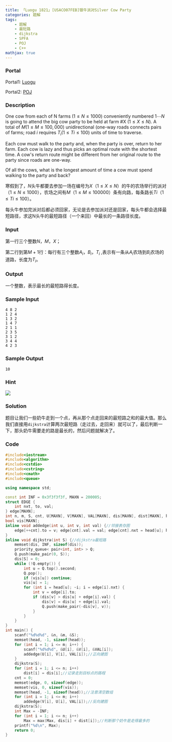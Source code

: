 ```yaml
---
title: 「Luogu 1821」[USACO07FEB]银牛派对Silver Cow Party
categories: 题解
tags:
    - 题解
    - 最短路
    - dijkstra
    - SPFA
    - POJ
    - C++
mathjax: true
---
```


### Portal

Portal1: [Luogu](https://www.luogu.com.cn/problem/P1821)

Portal2: [POJ](http://poj.org/problem?id=3268)

<!-- more -->

### Description

One cow from each of N farms $(1  \le  N  \le  1000)$ conveniently numbered $1 \cdots N$ is going to attend the big cow party to be held at farm #X $(1  \le  X  \le  N)$. A total of $M (1  \le  M  \le  100,000)$ unidirectional (one-way roads connects pairs of farms; road $i$ requires $T_i (1  \le  Ti  \le  100)$ units of time to traverse.

Each cow must walk to the party and, when the party is over, return to her farm. Each cow is lazy and thus picks an optimal route with the shortest time. A cow's return route might be different from her original route to the party since roads are one-way.

Of all the cows, what is the longest amount of time a cow must spend walking to the party and back?


寒假到了，$N$头牛都要去参加一场在编号为$X$（$1 \le X \le N$）的牛的农场举行的派对（$1 \le N \le 1000$），农场之间有$M$（$1 \le M \le 100000$）条有向路，每条路长$Ti$（$1 \le Ti \le 100$）。

每头牛参加完派对后都必须回家，无论是去参加派对还是回家，每头牛都会选择最短路径，求这N头牛的最短路径（一个来回）中最长的一条路径长度。

### Input

第一行三个整数$N$，$M$，$X$；

第二行到第$M + 1$行：每行有三个整数$A_i$，$B_i$，$T_i$ ,表示有一条从$A_i$农场到$B_i$农场的道路，长度为$T_i$。

### Output

一个整数，表示最长的最短路得长度。

### Sample Input

```
4 8 2
1 2 4
1 3 2
1 4 7
2 1 1
2 3 5
3 1 2
3 4 4
4 2 3
```

### Sample Output

```
10
```

### Hint

![](https://s2.ax1x.com/2019/09/26/unsDbt.jpg)

### Solution

题目让我们一些奶牛走到一个点，再从那个点走回来的最短路之和的最大值。那么我们直接用`dijkstra`计算两次最短路（走过去，走回来）就可以了，最后判断一下，那头奶牛需要走的路是最长的，然后问题就解决了。

### Code

```cpp
#include<iostream>
#include<algorithm>
#include<cstdio>
#include<cstring>
#include<cmath>
#include<queue>

using namespace std;

const int INF = 0x3f3f3f3f, MAXN = 200005;
struct EDGE {
    int nxt, to, val;
} edge[MAXN];
int n, m, S, cnt, U[MAXN], V[MAXN], VAL[MAXN], dis[MAXN], dist[MAXN], head[MAXN];
bool vis[MAXN];
inline void addedge(int u, int v, int val) {//邻接表存图
    edge[++cnt].to = v; edge[cnt].val = val; edge[cnt].nxt = head[u]; head[u] = cnt;
}
inline void dijkstra(int S) {//dijkstra最短路
    memset(dis, INF, sizeof(dis));
    priority_queue< pair<int, int> > Q;
    Q.push(make_pair(0, S));
    dis[S] = 0;
    while (!Q.empty()) {
        int u = Q.top().second;
        Q.pop();
        if (vis[u]) continue;
        vis[u] = 1;
        for (int i = head[u]; ~i; i = edge[i].nxt) {
            int v = edge[i].to;
            if (dis[v] > dis[u] + edge[i].val) {
                dis[v] = dis[u] + edge[i].val;
                Q.push(make_pair(-dis[v], v));
            }
        }
    }
}
int main() {
    scanf("%d%d%d", &n, &m, &S);
    memset(head, -1, sizeof(head));
    for (int i = 1; i <= m; i++) {
        scanf("%d%d%d", &U[i], &V[i], &VAL[i]);
        addedge(U[i], V[i], VAL[i]);//正向建图
    }
    dijkstra(S);
    for (int i = 1; i <= n; i++)
        dist[i] = dis[i];//记录走到目标点的路程
    cnt = 0;
    memset(edge, 0, sizeof(edge));
    memset(vis, 0, sizeof(vis));
    memset(head, -1, sizeof(head));//注意清空数组
    for (int i = 1; i <= m; i++)
        addedge(V[i], U[i], VAL[i]);//反向建图
    dijkstra(S);
    int Max = -INF;
    for (int i = 1; i <= n; i++)
        Max = max(Max, dis[i] + dist[i]);//判断那个奶牛是走得最多的
    printf("%d\n", Max);
    return 0;
}
```